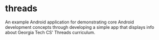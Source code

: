 # threads
An example Android application for demonstrating core Android development concepts through developing a simple app that displays info about Georgia Tech CS'  Threads curriculum.
